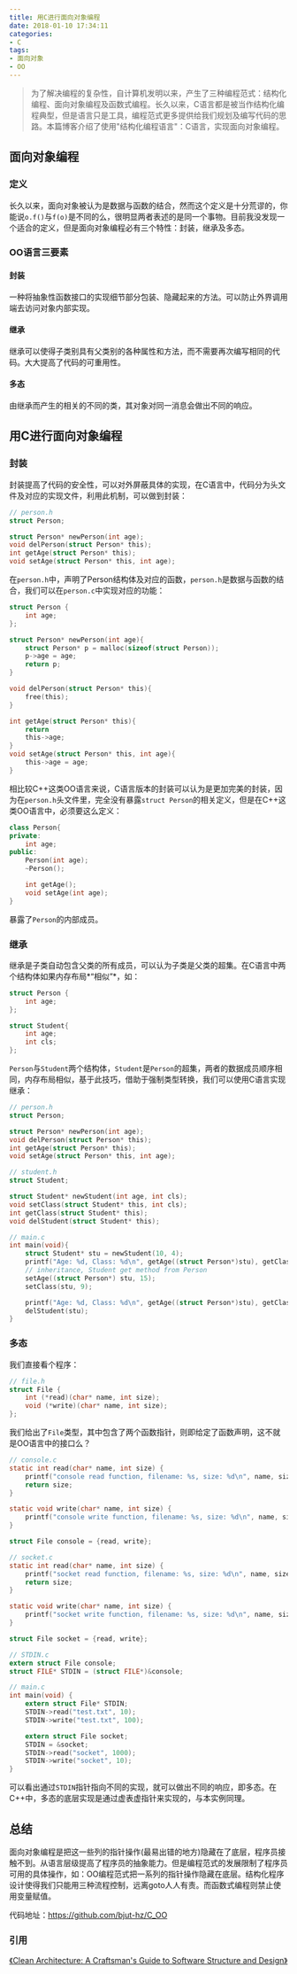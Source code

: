 ```yaml
---
title: 用C进行面向对象编程
date: 2018-01-10 17:34:11
categories:
- C
tags:
- 面向对象
- OO
---
```


> 为了解决编程的复杂性，自计算机发明以来，产生了三种编程范式：结构化编程、面向对象编程及函数式编程。长久以来，C语言都是被当作结构化编程典型，但是语言只是工具，编程范式更多提供给我们规划及编写代码的思路。本篇博客介绍了使用"结构化编程语言"：C语言，实现面向对象编程。
<!-- more -->

## 面向对象编程

### 定义

长久以来，面向对象被认为是数据与函数的结合，然而这个定义是十分荒谬的，你能说`o.f()`与`f(o)`是不同的么，很明显两者表述的是同一个事物。目前我没发现一个适合的定义，但是面向对象编程必有三个特性：封装，继承及多态。

### OO语言三要素

#### 封装

一种将抽象性函数接口的实现细节部分包装、隐藏起来的方法。可以防止外界调用端去访问对象内部实现。

#### 继承

继承可以使得子类别具有父类别的各种属性和方法，而不需要再次编写相同的代码。大大提高了代码的可重用性。

#### 多态

由继承而产生的相关的不同的类，其对象对同一消息会做出不同的响应。

## 用C进行面向对象编程

### 封装

封装提高了代码的安全性，可以对外屏蔽具体的实现，在C语言中，代码分为头文件及对应的实现文件，利用此机制，可以做到封装：

``` C
// person.h
struct Person;

struct Person* newPerson(int age);
void delPerson(struct Person* this);
int getAge(struct Person* this);
void setAge(struct Person* this, int age);
```
在`person.h`中，声明了Person结构体及对应的函数，`person.h`是数据与函数的结合，我们可以在`person.c`中实现对应的功能：

```C
struct Person {
	int age;
};

struct Person* newPerson(int age){
	struct Person* p = malloc(sizeof(struct Person));
	p->age = age;
	return p;
}

void delPerson(struct Person* this){
	free(this);
}

int getAge(struct Person* this){
	return 
	this->age;
}
void setAge(struct Person* this, int age){
	this->age = age;
}
```

相比较C++这类OO语言来说，C语言版本的封装可以认为是更加完美的封装，因为在`person.h`头文件里，完全没有暴露`struct Person`的相关定义，但是在C++这类OO语言中，必须要这么定义：

``` C++
class Person{
private:
	int age;
public:
	Person(int age);
	~Person();

	int getAge();
	void setAge(int age);
}
```
暴露了`Person`的内部成员。

### 继承

继承是子类自动包含父类的所有成员，可以认为子类是父类的超集。在C语言中两个结构体如果内存布局*“相似”*，如：

``` C
struct Person {
	int age;
};

struct Student{
	int age;
	int cls;
};
```
`Person`与`Student`两个结构体，`Student`是`Person`的超集，两者的数据成员顺序相同，内存布局相似，基于此技巧，借助于强制类型转换，我们可以使用C语言实现继承：

``` C
// person.h
struct Person;

struct Person* newPerson(int age);
void delPerson(struct Person* this);
int getAge(struct Person* this);
void setAge(struct Person* this, int age);

// student.h
struct Student;

struct Student* newStudent(int age, int cls);
void setClass(struct Student* this, int cls);
int getClass(struct Student* this);
void delStudent(struct Student* this);

// main.c
int main(void){
	struct Student* stu = newStudent(10, 4);
	printf("Age: %d, Class: %d\n", getAge((struct Person*)stu), getClass(stu));
	// inheritance, Student get method from Person
	setAge((struct Person*) stu, 15);
	setClass(stu, 9);

	printf("Age: %d, Class: %d\n", getAge((struct Person*)stu), getClass(stu));
	delStudent(stu);
}
```

### 多态

我们直接看个程序：

``` C
// file.h
struct File {
	int (*read)(char* name, int size);
	void (*write)(char* name, int size);
};
```
我们给出了`File`类型，其中包含了两个函数指针，则即给定了函数声明，这不就是OO语言中的接口么？

``` C
// console.c
static int read(char* name, int size) {
	printf("console read function, filename: %s, size: %d\n", name, size);
	return size;
}

static void write(char* name, int size) {
	printf("console write function, filename: %s, size: %d\n", name, size);
}

struct File console = {read, write};

// socket.c
static int read(char* name, int size) {
	printf("socket read function, filename: %s, size: %d\n", name, size);
	return size;
}

static void write(char* name, int size) {
	printf("socket write function, filename: %s, size: %d\n", name, size);
}

struct File socket = {read, write};

// STDIN.c
extern struct File console;
struct FILE* STDIN = (struct FILE*)&console;

// main.c
int main(void) {
	extern struct File* STDIN;
	STDIN->read("test.txt", 10);
	STDIN->write("test.txt", 100);

	extern struct File socket;
	STDIN = &socket;
	STDIN->read("socket", 1000);
	STDIN->write("socket", 10);
}
```
可以看出通过`STDIN`指针指向不同的实现，就可以做出不同的响应，即多态。在C++中，多态的底层实现是通过虚表虚指针来实现的，与本实例同理。


## 总结

面向对象编程是把这一些列的指针操作(最易出错的地方)隐藏在了底层，程序员接触不到。从语言层级提高了程序员的抽象能力。但是编程范式的发展限制了程序员可用的具体操作，如：OO编程范式把一系列的指针操作隐藏在底层。结构化程序设计使得我们只能用三种流程控制，远离goto人人有责。而函数式编程则禁止使用变量赋值。

代码地址：https://github.com/bjut-hz/C_OO

### 引用

[《Clean Architecture: A Craftsman's Guide to Software Structure and Design》](https://github.com/bjut-hz/E-Books#software-engineering)
